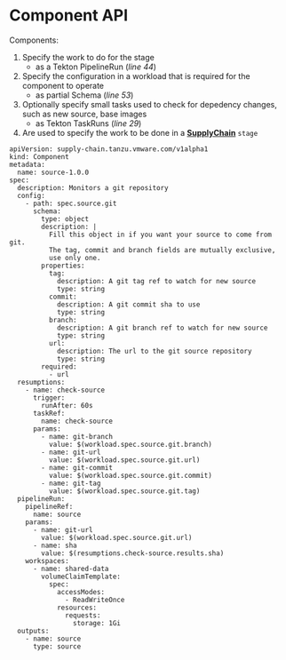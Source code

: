 # Component API

Components:

1. Specify the work to do for the stage
    * as a Tekton PipelineRun (*line 44*)
2. Specify the configuration in a workload that is required for the component to operate
    * as partial Schema (*line 53*)
3. Optionally specify small tasks used to check for depedency changes, such as new source, base images
    * as Tekton TaskRuns (*line 29*)
4. Are used to specify the work to be done in a [**SupplyChain**] `stage`

```yaml=
apiVersion: supply-chain.tanzu.vmware.com/v1alpha1
kind: Component
metadata:
  name: source-1.0.0
spec:
  description: Monitors a git repository
  config:
    - path: spec.source.git
      schema:
        type: object
        description: |
          Fill this object in if you want your source to come from git.
          The tag, commit and branch fields are mutually exclusive, 
          use only one.
        properties:
          tag:
            description: A git tag ref to watch for new source
            type: string
          commit:
            description: A git commit sha to use
            type: string
          branch:
            description: A git branch ref to watch for new source
            type: string
          url:
            description: The url to the git source repository
            type: string
        required:
          - url
  resumptions:
    - name: check-source
      trigger:
        runAfter: 60s
      taskRef:
        name: check-source
      params:
        - name: git-branch
          value: $(workload.spec.source.git.branch)
        - name: git-url
          value: $(workload.spec.source.git.url)
        - name: git-commit
          value: $(workload.spec.source.git.commit)
        - name: git-tag
          value: $(workload.spec.source.git.tag)
  pipelineRun:
    pipelineRef:
      name: source
    params:
      - name: git-url
        value: $(workload.spec.source.git.url)
      - name: sha
        value: $(resumptions.check-source.results.sha)
    workspaces:
      - name: shared-data
        volumeClaimTemplate:
          spec:
            accessModes:
              - ReadWriteOnce
            resources:
              requests:
                storage: 1Gi
  outputs:
    - name: source
      type: source
```


[**SupplyChain**]: ./supplychain.hbs.md
[**Workload**]: ./workload.hbs.md
[**Component**]: ./component.hbs.md
[**Components**]: ./component.hbs.md
[**WorkloadRun**]: ./workloadrun.hbs.md
